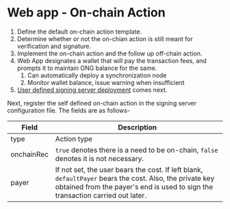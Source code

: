 # Web app - On-chain Action

1. Define the default on-chain action template.
2. Determine whether or not the on-chian action is still meant for verification and signature.
3. Implement the on-chain action and the follow up off-chain action.
4. Web App designates a wallet that will pay the transaction fees, and prompts it to maintain ONG balance for the same.
   1. Can automatically deploy a synchronization node
   2. Monitor wallet balance, issue warning when insufficient
5. [User defined signing server deployment](https://github.com/hsutaiyu/documentation/blob/master/prod-doc/en/ontid/framework/signing-server/deployment_EN.md) comes next.

Next, register the self defined on-chain action in the signing server configuration file. The fields are as follows-

Field | Description |
------|-------------|
type  | Action type |
onchainRec | `true` denotes there is a need to be on-chain, `false` denotes it is not necessary.
payer | If not set, the user bears the cost. If left blank, `defaultPayer` bears the cost. Also, the private key obtained from the payer's end is used to sign the transaction carried out later.
